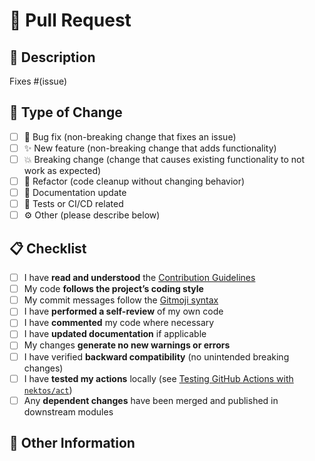 # 🚀 Pull Request

## 📝 Description

<!-- 
Please include a clear and concise summary of the change and explain the motivation behind it.
If this PR fixes an existing issue, link it here using:
Fixes #(issue_number)
-->

Fixes #(issue)

## 🧩 Type of Change

<!-- 
Mark (x) all the types that apply to this PR.
-->

- [ ] 🐛 Bug fix (non-breaking change that fixes an issue)  
- [ ] ✨ New feature (non-breaking change that adds functionality)  
- [ ] 💥 Breaking change (change that causes existing functionality to not work as expected)  
- [ ] 🧹 Refactor (code cleanup without changing behavior)  
- [ ] 🧾 Documentation update  
- [ ] 🧪 Tests or CI/CD related  
- [ ] ⚙️ Other (please describe below)

## 📋 Checklist

<!-- Mark items as complete by putting an `x` in the brackets: [x] -->

- [ ] I have **read and understood** the [Contribution Guidelines](https://github.com/TheDanniCraft/activity-log/blob/master/CONTRIBUTING.md)  
- [ ] My code **follows the project’s coding style**  
- [ ] My commit messages follow the [Gitmoji syntax](https://github.com/TheDanniCraft/activity-log/blob/master/CONTRIBUTING.md#tada-using-gitmoji)  
- [ ] I have **performed a self-review** of my own code  
- [ ] I have **commented** my code where necessary  
- [ ] I have **updated documentation** if applicable  
- [ ] My changes **generate no new warnings or errors**  
- [ ] I have verified **backward compatibility** (no unintended breaking changes)  
- [ ] I have **tested my actions** locally (see [Testing GitHub Actions with `nektos/act`](https://github.com/TheDanniCraft/activity-log/blob/master/CONTRIBUTING.md#test_tube-testing-github-actions-locally-with-nektosact))  
- [ ] Any **dependent changes** have been merged and published in downstream modules  

## 💬 Other Information

<!-- 
Include any additional information such as screenshots, logs, or context that helps reviewers understand this PR.
-->
